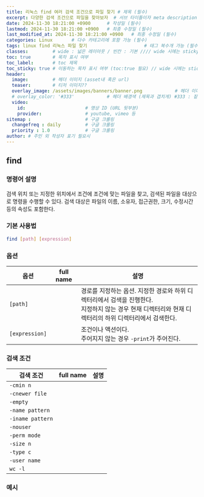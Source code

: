 ```yaml
---
title: 리눅스 find 여러 검색 조건으로 파일 찾기 # 제목 (필수)
excerpt: 다양한 검색 조건으로 파일을 찾아보자  # 서브 타이틀이자 meta description (필수)
date: 2024-11-30 18:21:00 +0900      # 작성일 (필수)
lastmod: 2024-11-30 18:21:00 +0900   # 최종 수정일 (필수)
last_modified_at: 2024-11-30 18:21:00 +0900   # 최종 수정일 (필수)
categories: Linux       # 다수 카테고리에 포함 가능 (필수)
tags: linux find 리눅스 파일 찾기                     # 태그 복수개 가능 (필수)
classes:         # wide : 넓은 레이아웃 / 빈칸 : 기본 //// wide 시에는 sticky toc 불가
toc: true        # 목차 표시 여부
toc_label:       # toc 제목
toc_sticky: true # 이동하는 목차 표시 여부 (toc:true 필요) // wide 시에는 sticky toc 불가
header: 
  image:         # 헤더 이미지 (asset내 혹은 url)
  teaser:        # 티저 이미지??
  overlay_image: /assets/images/banners/banner.png            # 헤더 이미지 (제목과 겹치게)
  # overlay_color: '#333'            # 헤더 배경색 (제목과 겹치게) #333 : 짙은 회색 (필수)
  video:
    id:                      # 영상 ID (URL 뒷부분)
    provider:                # youtube, vimeo 등
sitemap :                    # 구글 크롤링
  changefreq : daily         # 구글 크롤링
  priority : 1.0             # 구글 크롤링
author: # 주인 외 작성자 표기 필요시
---
```

<!--postNo: 20241130_012-->


## find  

### 명령어 설명  

검색 위치 또는 지정한 위치에서 조건에 조건에 맞는 파일을 찾고, 검색된 파일을 대상으로 명령을 수행할 수 있다. 검색 대상은 파일의 이름, 소유자, 접근권한, 크기, 수정시간 등의 속성도 포함한다.  

### 기본 사용법  

```bash
find [path] [expression]
```

### 옵션  

|옵션|full name|설명|
|---|---|---|
|`[path]`||경로를 지정하는 옵션. 지정한 경로와 하위 디렉터리에서 검색을 진행한다.<br>지정하지 않는 경우 현재 디렉터리와 현재 디렉터리의 하위 디렉터리에서 검색한다.|
|`[expression]`||조건이나 액션이다.<br>주어지지 않는 경우 `-print`가 주어진다.|

### 검색 조건  

|검색 조건|full name|설명|
|---|---|---|
|`-cmin n`|||
|`-cnewer file`|||
|`-empty`|||
|`-name pattern`|||
|`-iname pattern`|||
|`-nouser`|||
|`-perm mode`|||
|`-size n`|||
|`-type c`|||
|`-user name`|||
|`wc -l`|||


### 예시  

```bash

```